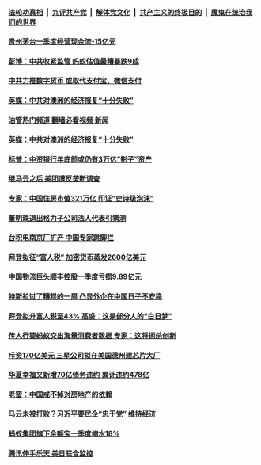 ####  [法轮功真相](../../../../basic/blob/master/README.md?t=04280401) &nbsp;|&nbsp; [九评共产党](../../../../9ping.md/blob/master/README.md?t=04280401) &nbsp;|&nbsp; [解体党文化](../../../../jtdwh.md/blob/master/README.md?t=04280401)  &nbsp;|&nbsp; [共产主义的终极目的](../../../../gczydzjmd.md/blob/master/README.md?t=04280401) &nbsp;|&nbsp; [魔鬼在统治我们的世界](../../../../mgztzwmdsj.md/blob/master/README.md?t=04280401) 

#### [贵州茅台一季度经营现金流-15亿元 ](../pages/soh7/499496.md?t=04280401) 
#### [彭博：中共收紧监管 蚂蚁估值最糟暴跌9成](../pages/soh7/499493.md?t=04280401) 
#### [中共力推数字货币 或取代支付宝、微信支付](../pages/soh7/499355.md?t=04280401) 
#### [英媒：中共对澳洲的经济报复“十分失败”](../pages/soh7/499157.md?t=04280401) 
#### [油管热门频道 翻墙必看视频 新闻](http://165.227.50.49:81/youtube.html)
#### [英媒：中共对澳洲的经济报复“十分失败”](../pages/soh7/499157.md?t=04280401) 
#### [标普：中资银行年底前或仍有3万亿“影子”资产](../pages/soh7/499151.md?t=04280401) 
#### [继马云之后 美团遭反垄断调查](../pages/soh7/499133.md?t=04280401) 
#### [专家：中国住房市值321万亿 印证“史诗级泡沫”](../pages/soh7/499109.md?t=04280401) 
#### [董明珠退出格力子公司法人代表引猜测](../pages/soh7/498641.md?t=04280401) 
#### [台积电南京厂扩产 中国专家跳脚拦](../pages/soh7/498620.md?t=04280401) 
#### [拜登拟征“富人税”  加密货币蒸发2600亿美元](../pages/soh7/498323.md?t=04280401) 
#### [中国物流巨头顺丰控股一季度亏损9.89亿元](../pages/soh7/498209.md?t=04280401) 
#### [特斯拉过了糟糕的一周 凸显外企在中国日子不安稳](../pages/soh7/498179.md?t=04280401) 
#### [拜登拟升富人税至43% 高盛：这是部分人的“白日梦”](../pages/soh7/498164.md?t=04280401) 
#### [传人行要蚂蚁交出海量消费者数据 专家：这将扼杀创新](../pages/soh7/498143.md?t=04280401) 
#### [斥资170亿美元 三星公司拟在美国德州建芯片大厂](../pages/soh7/497954.md?t=04280401) 
#### [华夏幸福又新增70亿债务违约 累计违约478亿](../pages/soh7/497846.md?t=04280401) 
#### [老蛮：中国戒不掉对房地产的依赖](../pages/soh7/497834.md?t=04280401) 
#### [马云未被打败？习近平要民企“忠于党” 维持经济](../pages/soh7/497828.md?t=04280401) 
#### [蚂蚁集团旗下余额宝一季度缩水18%](../pages/soh7/497822.md?t=04280401) 
#### [腾讯伸手乐天 美日联合监控](../pages/soh7/497594.md?t=04280401) 
<img src='http://gfw-breaker.win/goodnews/indexes/soh7.md' width='0px' height='0px'/>
